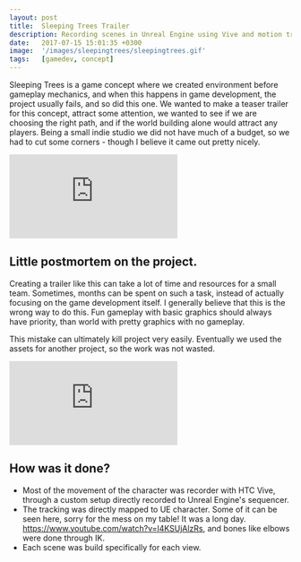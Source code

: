 ```yaml
---
layout: post
title:  Sleeping Trees Trailer
description: Recording scenes in Unreal Engine using Vive and motion tracking, and other gimmics.
date:   2017-07-15 15:01:35 +0300
image:  '/images/sleepingtrees/sleepingtrees.gif'
tags:   [gamedev, concept]
---
```

Sleeping Trees is a game concept where we created environment before gameplay mechanics, and when this happens in game development, the project usually fails, and so did this one. We wanted to make a teaser trailer for this concept, attract some attention, we wanted to see if we are choosing the right path, and if the world building alone would attract any players. Being a small indie studio we did not have much of a budget, so we had to cut some corners - though I believe it came out pretty nicely.

<p><iframe src="https://www.youtube.com/embed/CNBxhnreamw" frameborder="0" allowfullscreen></iframe></p>

## Little postmortem on the project.

Creating a trailer like this can take a lot of time and resources for a small team. Sometimes, months can be spent on such a task, instead of actually focusing on the game development itself. I generally believe that this is the wrong way to do this. Fun gameplay with basic graphics should always have priority, than world with pretty graphics with no gameplay. 

This mistake can ultimately kill project very easily. Eventually we used the assets for another project, so the work was not wasted.

<p><iframe src="https://www.youtube.com/embed/hD5BJWd937s" frameborder="0" allowfullscreen></iframe></p>


## How was it done?

- Most of the movement of the character was recorder with HTC Vive, through a custom setup directly recorded to Unreal Engine's sequencer.
- The tracking was directly mapped to UE character. Some of it can be seen here, sorry for the mess on my table! It was a long day. https://www.youtube.com/watch?v=l4KSUjAlzRs, and bones like elbows were done through IK. 
- Each scene was build specifically for each view.



